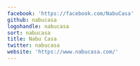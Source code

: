 ```yaml
---
facebook: 'https://facebook.com/NabuCasa'
github: nabucasa
logohandle: nabucasa
sort: nabucasa
title: Nabu Casa
twitter: nabucasa
website: 'https://www.nabucasa.com/'
---
```

